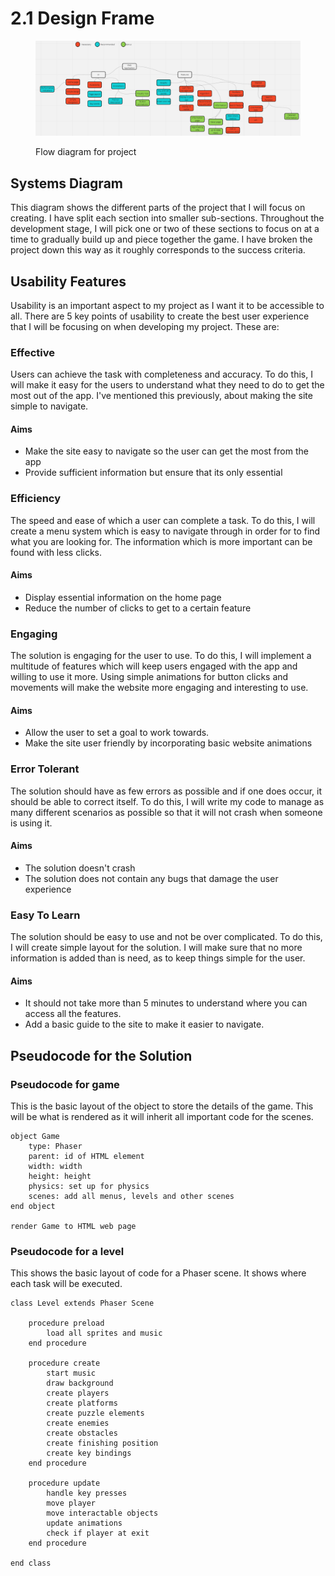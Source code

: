 # 2.1 Design Frame

<figure><img src="../.gitbook/assets/image (1) (1) (1).png" alt=""><figcaption><p>Flow diagram for project</p></figcaption></figure>

## Systems Diagram

This diagram shows the different parts of the project that I will focus on creating. I have split each section into smaller sub-sections. Throughout the development stage, I will pick one or two of these sections to focus on at a time to gradually build up and piece together the game. I have broken the project down this way as it roughly corresponds to the success criteria.

## Usability Features

Usability is an important aspect to my project as I want it to be accessible to all. There are 5 key points of usability to create the best user experience that I will be focusing on when developing my project. These are:

### Effective

Users can achieve the task with completeness and accuracy. To do this, I will make it easy for the users to understand what they need to do to get the most out of the app. I've mentioned this previously, about making the site simple to navigate.

#### Aims

* Make the site easy to navigate so the user can get the most from the app
* Provide sufficient information but ensure that its only essential

### Efficiency

The speed and ease of which a user can complete a task. To do this, I will create a menu system which is easy to navigate through in order for to find what you are looking for. The information which is more important can be found with less clicks.

#### Aims

* Display essential information on the home page
* Reduce the number of clicks to get to a certain feature

### Engaging

The solution is engaging for the user to use. To do this, I will implement a multitude of features which will keep users engaged with the app and willing to use it more. Using simple animations for button clicks and movements will make the website more engaging and interesting to use.

#### Aims

* Allow the user to set a goal to work towards.
* Make the site user friendly by incorporating basic website animations

### Error Tolerant

The solution should have as few errors as possible and if one does occur, it should be able to correct itself. To do this, I will write my code to manage as many different scenarios as possible so that it will not crash when someone is using it.

#### Aims

* The solution doesn't crash
* The solution does not contain any bugs that damage the user experience

### Easy To Learn

The solution should be easy to use and not be over complicated. To do this, I will create simple layout for the solution. I will make sure that no more information is added than is need, as to keep things simple for the user.

#### Aims

* It should not take more than 5 minutes to understand where you can access all the features.
* Add a basic guide to the site to make it easier to navigate.

## Pseudocode for the Solution

### Pseudocode for game

This is the basic layout of the object to store the details of the game. This will be what is rendered as it will inherit all important code for the scenes.

```
object Game
    type: Phaser
    parent: id of HTML element
    width: width
    height: height
    physics: set up for physics
    scenes: add all menus, levels and other scenes
end object

render Game to HTML web page
```

### Pseudocode for a level

This shows the basic layout of code for a Phaser scene. It shows where each task will be executed.

```
class Level extends Phaser Scene

    procedure preload
        load all sprites and music
    end procedure
    
    procedure create
        start music
        draw background
        create players
        create platforms
        create puzzle elements
        create enemies
        create obstacles
        create finishing position
        create key bindings
    end procedure
    
    procedure update
        handle key presses
        move player
        move interactable objects
        update animations
        check if player at exit
    end procedure
    
end class
```
